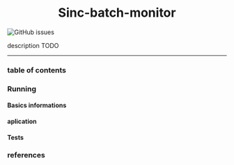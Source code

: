 <h1 align="center">Sinc-batch-monitor</h1>

<!-- TODO ADD BADGES
    - BUILD
    - CODE QUALITY 
    - ISSUES
    - LICENCE
-->

![GitHub issues](https://img.shields.io/github/issues/JonathanCabral/spring-batch-monitor)

<p align="justify">description TODO</p>

<!-- ADD DOCUMENTATION AT THE GITHUB'S WIKI -->

<hr/>

### table of contents

### Running
#### Basics informations
#### aplication
#### Tests

#### 

### references
